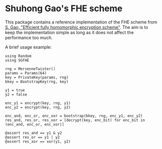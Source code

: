 # Shuhong Gao's FHE scheme

This package contains a reference implementation of the FHE scheme from [S. Gao, "Efficient fully homomorphic encryption scheme"](https://eprint.iacr.org/2018/637).
The aim is to keep the implementation simple as long as it does not affect the performance too much.

A brief usage example:

    using Random
    using SGFHE

    rng = MersenneTwister()
    params = Params(64)
    key = PrivateKey(params, rng)
    bkey = BootstrapKey(rng, key)

    y1 = true
    y2 = false

    enc_y1 = encrypt(key, rng, y1)
    enc_y2 = encrypt(key, rng, y2)

    enc_and, enc_or, enc_xor = bootstrap(bkey, rng, enc_y1, enc_y2)
    res_and, res_or, res_xor = [decrypt(key, enc_bit) for enc_bit in (enc_and, enc_or, enc_xor)]

    @assert res_and == y1 & y2
    @assert res_or == y1 | y2
    @assert res_xor == xor(y1, y2)
